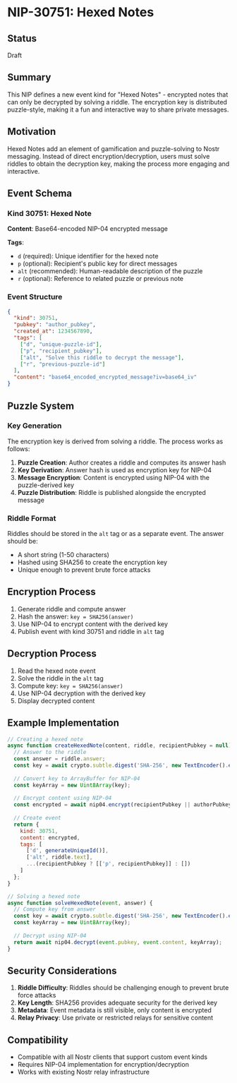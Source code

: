 # NIP-30751: Hexed Notes

## Status
Draft

## Summary
This NIP defines a new event kind for "Hexed Notes" - encrypted notes that can only be decrypted by solving a riddle. The encryption key is distributed puzzle-style, making it a fun and interactive way to share private messages.

## Motivation
Hexed Notes add an element of gamification and puzzle-solving to Nostr messaging. Instead of direct encryption/decryption, users must solve riddles to obtain the decryption key, making the process more engaging and interactive.

## Event Schema

### Kind 30751: Hexed Note

**Content**: Base64-encoded NIP-04 encrypted message

**Tags**:
- `d` (required): Unique identifier for the hexed note
- `p` (optional): Recipient's public key for direct messages
- `alt` (recommended): Human-readable description of the puzzle
- `r` (optional): Reference to related puzzle or previous note

### Event Structure

```json
{
  "kind": 30751,
  "pubkey": "author_pubkey",
  "created_at": 1234567890,
  "tags": [
    ["d", "unique-puzzle-id"],
    ["p", "recipient_pubkey"],
    ["alt", "Solve this riddle to decrypt the message"],
    ["r", "previous-puzzle-id"]
  ],
  "content": "base64_encoded_encrypted_message?iv=base64_iv"
}
```

## Puzzle System

### Key Generation
The encryption key is derived from solving a riddle. The process works as follows:

1. **Puzzle Creation**: Author creates a riddle and computes its answer hash
2. **Key Derivation**: Answer hash is used as encryption key for NIP-04
3. **Message Encryption**: Content is encrypted using NIP-04 with the puzzle-derived key
4. **Puzzle Distribution**: Riddle is published alongside the encrypted message

### Riddle Format
Riddles should be stored in the `alt` tag or as a separate event. The answer should be:
- A short string (1-50 characters)
- Hashed using SHA256 to create the encryption key
- Unique enough to prevent brute force attacks

## Encryption Process

1. Generate riddle and compute answer
2. Hash the answer: `key = SHA256(answer)`
3. Use NIP-04 to encrypt content with the derived key
4. Publish event with kind 30751 and riddle in `alt` tag

## Decryption Process

1. Read the hexed note event
2. Solve the riddle in the `alt` tag
3. Compute key: `key = SHA256(answer)`
4. Use NIP-04 decryption with the derived key
5. Display decrypted content

## Example Implementation

```javascript
// Creating a hexed note
async function createHexedNote(content, riddle, recipientPubkey = null) {
  // Answer to the riddle
  const answer = riddle.answer;
  const key = await crypto.subtle.digest('SHA-256', new TextEncoder().encode(answer));
  
  // Convert key to ArrayBuffer for NIP-04
  const keyArray = new Uint8Array(key);
  
  // Encrypt content using NIP-04
  const encrypted = await nip04.encrypt(recipientPubkey || authorPubkey, content, keyArray);
  
  // Create event
  return {
    kind: 30751,
    content: encrypted,
    tags: [
      ['d', generateUniqueId()],
      ['alt', riddle.text],
      ...(recipientPubkey ? [['p', recipientPubkey]] : [])
    ]
  };
}

// Solving a hexed note
async function solveHexedNote(event, answer) {
  // Compute key from answer
  const key = await crypto.subtle.digest('SHA-256', new TextEncoder().encode(answer));
  const keyArray = new Uint8Array(key);
  
  // Decrypt using NIP-04
  return await nip04.decrypt(event.pubkey, event.content, keyArray);
}
```

## Security Considerations

1. **Riddle Difficulty**: Riddles should be challenging enough to prevent brute force attacks
2. **Key Length**: SHA256 provides adequate security for the derived key
3. **Metadata**: Event metadata is still visible, only content is encrypted
4. **Relay Privacy**: Use private or restricted relays for sensitive content

## Compatibility

- Compatible with all Nostr clients that support custom event kinds
- Requires NIP-04 implementation for encryption/decryption
- Works with existing Nostr relay infrastructure